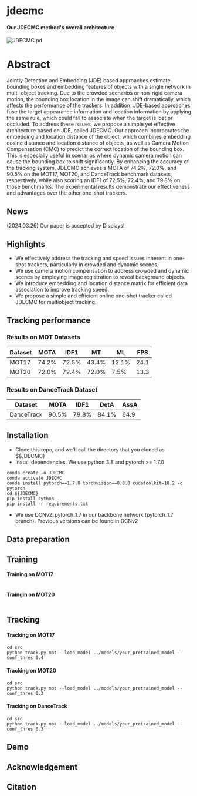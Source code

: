 # jdecmc

#### Our JDECMC method's overall architecture
![JDECMC pd](https://github.com/Melikamuliyih/jdecmc/assets/57220094/55104928-9689-4e90-a560-d0f756d9fcee)



# Abstract 
Jointly Detection and Embedding (JDE) based approaches estimate bounding boxes and
embedding features of objects with a single network in multi-object tracking. Due to
the crowded scenarios or non-rigid camera motion, the bounding box location in the
image can shift dramatically, which affects the performance of the trackers. In addition,
JDE-based approaches fuse the target appearance information and location information
by applying the same rule, which could fail to associate when the target is lost or occluded.
To address these issues, we propose a simple yet effective architecture based
on JDE, called JDECMC. Our approach incorporates the embedding and location distance
of the object, which combines embedding cosine distance and location distance
of objects, as well as Camera Motion Compensation (CMC) to predict the correct location
of the bounding box. This is especially useful in scenarios where dynamic camera
motion can cause the bounding box to shift significantly. By enhancing the accuracy of
the tracking system, JDECMC achieves a MOTA of 74.2%, 72.0%, and 90.5% on the
MOT17, MOT20, and DanceTrack benchmark datasets, respectively, while also scoring
an IDF1 of 72.5%, 72.4%, and 79.8% on those benchmarks. The experimental results
demonstrate our effectiveness and advantages over the other one-shot trackers.

## News
(2024.03.26) Our paper is accepted by Displays!


## Highlights
* We effectively address the tracking and speed issues inherent in one-shot trackers,
particularly in crowded and dynamic scenes.
* We use camera motion compensation to address crowded and dynamic scenes by
employing image registration to reveal background objects.
* We introduce embedding and location distance matrix for efficient data association to
improve tracking speed.
* We propose a simple and efficient online one-shot tracker called JDECMC for multiobject
tracking.

## Tracking performance
### Results on MOT Datasets
| Dataset    |  MOTA | IDF1  | MT | ML | FPS |
|--------------|-----------|-------|----------|----------|--------|
|MOT17       | 74.2% | 72.5% | 43.4% | 12.1% | 24.1 |
|MOT20       | 72.0% | 72.4% |72.0% | 7.5% | 13.3 |

### Results on DanceTrack Dataset
| Dataset    |  MOTA | IDF1  | DetA |AssA |
|--------------|-----------|-------|----------|----------|
|DanceTrack  | 90.5% | 79.8% |84.1% | 64.9 |

## Installation
* Clone this repo, and we'll call the directory that you cloned as ${JDECMC}
* Install dependencies. We use python 3.8 and pytorch >= 1.7.0

```
conda create -n JDECMC
conda activate JDECMC
conda install pytorch==1.7.0 torchvision==0.8.0 cudatoolkit=10.2 -c pytorch
cd ${JDECMC}
pip install cython
pip install -r requirements.txt
```
* We use DCNv2_pytorch_1.7 in our backbone network (pytorch_1.7 branch). Previous versions can be found in DCNv2
## Data preparation

## Training
#### Training on MOT17
```

```
#### Traingin on MOT20
```

```
## Tracking
#### Tracking on MOT17
```
cd src
python track.py mot --load_model ../models/your_pretrained_model --conf_thres 0.4
```
#### Tracking on MOT20
```
cd src
python track.py mot --load_model ../models/your_pretrained_model --conf_thres 0.3
```
#### Tracking on DanceTrack
```
cd src
python track.py mot --load_model ../models/your_pretrained_model --conf_thres 0.3
```

## Demo
## Acknowledgement
## Citation
